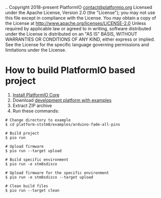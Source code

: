 ..  Copyright 2018-present PlatformIO <contact@platformio.org>
    Licensed under the Apache License, Version 2.0 (the "License");
    you may not use this file except in compliance with the License.
    You may obtain a copy of the License at
       http://www.apache.org/licenses/LICENSE-2.0
    Unless required by applicable law or agreed to in writing, software
    distributed under the License is distributed on an "AS IS" BASIS,
    WITHOUT WARRANTIES OR CONDITIONS OF ANY KIND, either express or implied.
    See the License for the specific language governing permissions and
    limitations under the License.

How to build PlatformIO based project
=====================================

1. [Install PlatformIO Core](http://docs.platformio.org/page/core.html)
2. Download [development platform with examples](https://github.com/platformio/platform-ststm8/archive/develop.zip)
3. Extract ZIP archive
4. Run these commands:

```shell
# Change directory to example
$ cd platform-ststm8/examples/arduino-fade-all-pins

# Build project
$ pio run

# Upload firmware
$ pio run --target upload

# Build specific environment
$ pio run -e stm8sdisco

# Upload firmware for the specific environment
$ pio run -e stm8sdisco --target upload

# Clean build files
$ pio run --target clean
```
